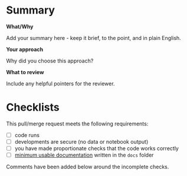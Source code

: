 # Summary

**What/Why**

Add your summary here - keep it brief, to the point, and in plain English.

**Your approach**

Why did you choose this approach?

**What to review**

Include any helpful pointers for the reviewer.

# Checklists

This pull/merge request meets the following requirements:

- [ ] code runs
- [ ] developments are secure (no data or notebook output)
- [ ] you have made proportionate checks that the code works correctly
- [ ] [minimum usable documentation][agilemodeling] written in the `docs` folder

Comments have been added below around the incomplete checks.

[agilemodeling]: http://agilemodeling.com/essays/documentLate.htm

